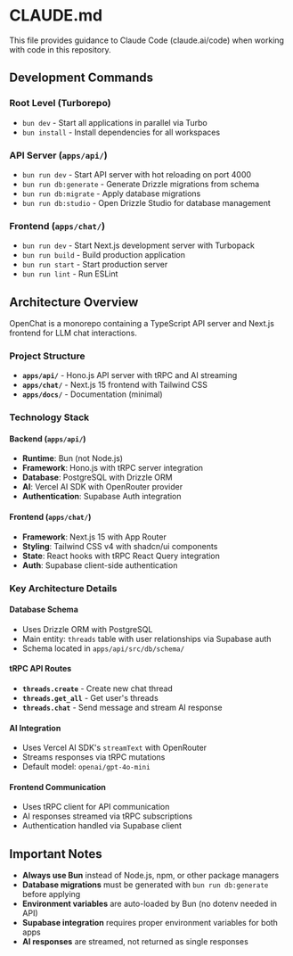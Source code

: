 # CLAUDE.md

This file provides guidance to Claude Code (claude.ai/code) when working with code in this repository.

## Development Commands

### Root Level (Turborepo)
- `bun dev` - Start all applications in parallel via Turbo
- `bun install` - Install dependencies for all workspaces

### API Server (`apps/api/`)
- `bun run dev` - Start API server with hot reloading on port 4000
- `bun run db:generate` - Generate Drizzle migrations from schema
- `bun run db:migrate` - Apply database migrations
- `bun run db:studio` - Open Drizzle Studio for database management

### Frontend (`apps/chat/`)
- `bun run dev` - Start Next.js development server with Turbopack
- `bun run build` - Build production application
- `bun run start` - Start production server
- `bun run lint` - Run ESLint

## Architecture Overview

OpenChat is a monorepo containing a TypeScript API server and Next.js frontend for LLM chat interactions.

### Project Structure
- **`apps/api/`** - Hono.js API server with tRPC and AI streaming
- **`apps/chat/`** - Next.js 15 frontend with Tailwind CSS
- **`apps/docs/`** - Documentation (minimal)

### Technology Stack

#### Backend (`apps/api/`)
- **Runtime**: Bun (not Node.js)
- **Framework**: Hono.js with tRPC server integration
- **Database**: PostgreSQL with Drizzle ORM
- **AI**: Vercel AI SDK with OpenRouter provider
- **Authentication**: Supabase Auth integration

#### Frontend (`apps/chat/`)
- **Framework**: Next.js 15 with App Router
- **Styling**: Tailwind CSS v4 with shadcn/ui components
- **State**: React hooks with tRPC React Query integration
- **Auth**: Supabase client-side authentication

### Key Architecture Details

#### Database Schema
- Uses Drizzle ORM with PostgreSQL
- Main entity: `threads` table with user relationships via Supabase auth
- Schema located in `apps/api/src/db/schema/`

#### tRPC API Routes
- **`threads.create`** - Create new chat thread
- **`threads.get_all`** - Get user's threads
- **`threads.chat`** - Send message and stream AI response

#### AI Integration
- Uses Vercel AI SDK's `streamText` with OpenRouter
- Streams responses via tRPC mutations
- Default model: `openai/gpt-4o-mini`

#### Frontend Communication
- Uses tRPC client for API communication
- AI responses streamed via tRPC subscriptions
- Authentication handled via Supabase client

## Important Notes

- **Always use Bun** instead of Node.js, npm, or other package managers
- **Database migrations** must be generated with `bun run db:generate` before applying
- **Environment variables** are auto-loaded by Bun (no dotenv needed in API)
- **Supabase integration** requires proper environment variables for both apps
- **AI responses** are streamed, not returned as single responses